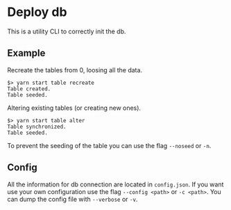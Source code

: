 # Deploy db

This is a utility CLI to correctly init the db.

## Example

Recreate the tables from 0, loosing all the data.
```
$> yarn start table recreate
Table created.
Table seeded.
```

Altering existing tables (or creating new ones).
```
$> yarn start table alter
Table synchronized.
Table seeded.
```

To prevent the seeding of the table you can use the flag `--noseed` or `-n`.

## Config

All the information for db connection are located in `config.json`. If you want
use your own configuration use the flag `--config <path>` or `-c <path>`. You can
dump the config file with `--verbose` or `-v`.
